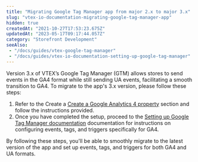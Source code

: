 ```yaml
---
title: "Migrating Google Tag Manager app from major 2.x to major 3.x"
slug: "vtex-io-documentation-migrating-google-tag-manager-app"
hidden: true
createdAt: "2021-10-27T17:53:23.675Z"
updatedAt: "2023-05-17T09:17:44.057Z"
category: "Storefront Development"
seeAlso:
 - "/docs/guides/vtex-google-tag-manager"
 - "/docs/guides/vtex-io-documentation-setting-up-google-tag-manager"
---
```


Version 3.x of VTEX’s Google Tag Manager (GTM) allows stores to send events in the GA4 format while still sending UA events, facilitating a smooth transition to GA4.  To migrate to the app's 3.x version, please follow these steps:

1. Refer to the Create a [Create a Google Analytics 4 property](https://developers.vtex.com/docs/guides/vtex-io-documentation-installing-google-tag-manager#create-a-google-analytics-4-property) section and follow the instructions provided.
2. Once you have completed the setup, proceed to the  [Setting up Google Tag Manager documentation](https://developers.vtex.com/docs/guides/vtex-io-documentation-setting-up-google-tag-manager) documentation for instructions on configuring events, tags, and triggers specifically for GA4.

By following these steps, you'll be able to smoothly migrate to the latest version of the app and set up events, tags, and triggers for both GA4 and UA formats.
